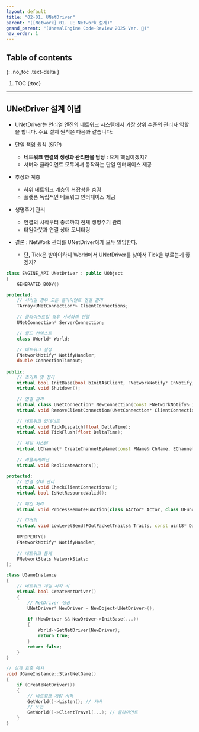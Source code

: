 ```yaml
---
layout: default
title: "02-01. UNetDriver"
parent: "([Network] 01. UE Network 설계)"
grand_parent: "(UnrealEngine Code-Review 2025 Ver. 🐍)"
nav_order: 1
---
```


## Table of contents
{: .no_toc .text-delta }

1. TOC
{:toc}

---

## UNetDriver 설계 이념

* UNetDriver는 언리얼 엔진의 네트워크 시스템에서 가장 상위 수준의 관리자 역할을 합니다. 주요 설계 원칙은 다음과 같습니다:

* 단일 책임 원칙 (SRP)
    * **네트워크 연결의 생성과 관리만을 담당** : 요게 핵심이겠지?
    * 서버와 클라이언트 모두에서 동작하는 단일 인터페이스 제공
* 추상화 계층
    * 하위 네트워크 계층의 복잡성을 숨김
    * 플랫폼 독립적인 네트워크 인터페이스 제공
* 생명주기 관리
    * 연결의 시작부터 종료까지 전체 생명주기 관리
    * 타임아웃과 연결 상태 모니터링

* 결론 : NetWork 관리를 UNetDriver에게 모두 일임한다.
    * 단, Tick은 받아야하니 World에서 UNetDriver를 찾아서 Tick을 부르는게 좋겠지?

```cpp
class ENGINE_API UNetDriver : public UObject
{
    GENERATED_BODY()

protected:
    // 서버일 경우 모든 클라이언트 연결 관리
    TArray<UNetConnection*> ClientConnections;
    
    // 클라이언트일 경우 서버와의 연결
    UNetConnection* ServerConnection;

    // 월드 컨텍스트
    class UWorld* World;
    
    // 네트워크 설정
    FNetworkNotify* NotifyHandler;
    double ConnectionTimeout;
    
public:
    // 초기화 및 정리
    virtual bool InitBase(bool bInitAsClient, FNetworkNotify* InNotify, const FURL& URL, bool bReuseAddressAndPort, FString& Error);
    virtual void Shutdown();
    
    // 연결 관리
    virtual class UNetConnection* NewConnection(const FNetworkNotify& InNotify);
    virtual void RemoveClientConnection(UNetConnection* ClientConnection);
    
    // 네트워크 업데이트
    virtual void TickDispatch(float DeltaTime);
    virtual void TickFlush(float DeltaTime);
    
    // 채널 시스템
    virtual UChannel* CreateChannelByName(const FName& ChName, EChannelCreateFlags CreateFlags);
    
    // 리플리케이션
    virtual void ReplicateActors();
    
protected:
    // 연결 상태 관리
    virtual void CheckClientConnections();
    virtual bool IsNetResourceValid();
    
    // 패킷 처리
    virtual void ProcessRemoteFunction(class AActor* Actor, class UFunction* Function, void* Parameters, struct FOutParmRec* OutParms, struct FFrame* Stack, class UObject* SubObject = NULL);
    
    // 디버깅
    virtual void LowLevelSend(FOutPacketTraits& Traits, const uint8* Data, int32 CountBits);
    
    UPROPERTY()
    FNetworkNotify* NotifyHandler;
    
    // 네트워크 통계
    FNetworkStats NetworkStats;
};
```

```cpp
class UGameInstance
{
    // 네트워크 게임 시작 시
    virtual bool CreateNetDriver()
    {
        // NetDriver 생성
        UNetDriver* NewDriver = NewObject<UNetDriver>();
        
        if (NewDriver && NewDriver->InitBase(...))
        {
            World->SetNetDriver(NewDriver);
            return true;
        }
        return false;
    }
}

// 실제 호출 예시
void UGameInstance::StartNetGame()
{
    if (CreateNetDriver())
    {
        // 네트워크 게임 시작
        GetWorld()->Listen(); // 서버
        // 또는
        GetWorld()->ClientTravel(...); // 클라이언트
    }
}
```